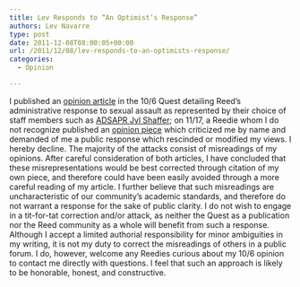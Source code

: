 ```yaml
---
title: Lev Responds to “An Optimist’s Response”
authors: Lev Navarre
type: post
date: 2011-12-08T08:00:05+00:00
url: /2011/12/08/lev-responds-to-an-optimists-response/
categories:
  - Opinion

---
```

I published an <a href="http://www.reedquest.org/2011/11/at-a-crossroad/" target="_blank">opinion article</a> in the 10/6 Quest detailing Reed&#8217;s administrative response to sexual assault as represented by their choice of staff members such as <a title="New Dean To Tackle Sexual Assault" href="http://www.reedquest.org/2011/11/new-dean-to-tackle-sexual-assault/" target="_blank">ADSAPR Jyl Shaffer</a>; on 11/17, a Reedie whom I do not recognize published an <a title="An Optimist’s Response To ‘At A Crossroad’" href="http://wp.me/p143KZ-gn" target="_blank">opinion piece</a> which criticized me by name and demanded of me a public response which rescinded or modified my views. I hereby decline. The majority of the attacks consist of misreadings of my opinions. After careful consideration of both articles, I have concluded that these misrepresentations would be best corrected through citation of my own piece, and therefore could have been easily avoided through a more careful reading of my article. I further believe that such misreadings are uncharacteristic of our community&#8217;s academic standards, and therefore do not warrant a response for the sake of public clarity. I do not wish to engage in a tit-for-tat correction and/or attack, as neither the Quest as a publication nor the Reed community as a whole will benefit from such a response. Although I accept a limited authorial responsibility for minor ambiguities in my writing, it is not my duty to correct the misreadings of others in a public forum. I do, however, welcome any Reedies curious about my 10/6 opinion to contact me directly with questions. I feel that such an approach is likely to be honorable, honest, and constructive.